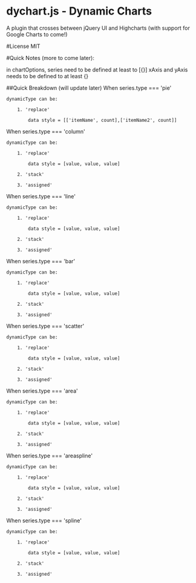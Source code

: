 dychart.js - Dynamic Charts
==========
A plugin that crosses between jQuery UI and Highcharts (with support for Google Charts to come!)

#License
MIT

#Quick Notes (more to come later):

in chartOptions, series need to be defined at least to [{}]
xAxis and yAxis needs to be defined to at least {}

##Quick Breakdown (will update later)
When series.type === 'pie'

	dynamicType can be:
	
		1. 'replace'
		
			data style = [['itemName', count],['itemName2', count]]
			
When series.type === 'column'

	dynamicType can be:
	
		1. 'replace'
		
			data style = [value, value, value]
			
		2. 'stack'
		
		3. 'assigned'

When series.type === 'line'

	dynamicType can be:
	
		1. 'replace'
		
			data style = [value, value, value]
			
		2. 'stack'
		
		3. 'assigned'
		
When series.type === 'bar'

	dynamicType can be:
	
		1. 'replace'
		
			data style = [value, value, value]
			
		2. 'stack'
		
		3. 'assigned'

When series.type === 'scatter'

	dynamicType can be:
	
		1. 'replace'
		
			data style = [value, value, value]
			
		2. 'stack'
		
		3. 'assigned'
		
When series.type === 'area'

	dynamicType can be:
	
		1. 'replace'
		
			data style = [value, value, value]
			
		2. 'stack'
		
		3. 'assigned'
		
When series.type === 'areaspline'

	dynamicType can be:
	
		1. 'replace'
		
			data style = [value, value, value]
			
		2. 'stack'
		
		3. 'assigned'

When series.type === 'spline'

	dynamicType can be:
	
		1. 'replace'
		
			data style = [value, value, value]
			
		2. 'stack'
		
		3. 'assigned'
